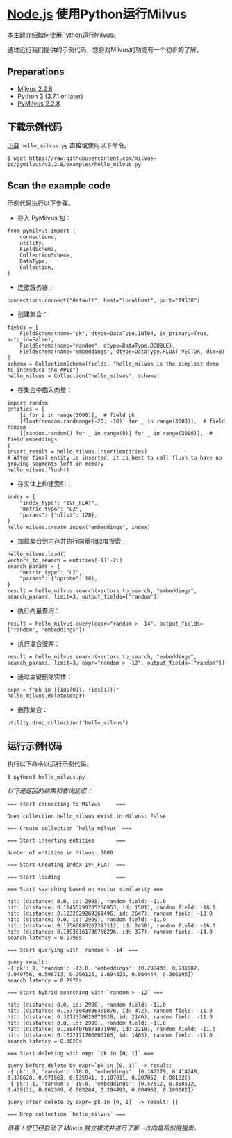 [Node.js](example_code_node.md)
使用Python运行Milvus
================

本主题介绍如何使用Python运行Milvus。

通过运行我们提供的示例代码，您将对Milvus的功能有一个初步的了解。

Preparations
------------

* [Milvus 2.2.8](install_standalone-docker.md)
* Python 3 (3.7.1 or later)
* [PyMilvus 2.2.8](install-pymilvus.md)

下载示例代码
------

[下载](https://raw.githubusercontent.com/milvus-io/pymilvus/v2.2.8/examples/hello_milvus.py) `hello_milvus.py` 直接或使用以下命令。

```
$ wget https://raw.githubusercontent.com/milvus-io/pymilvus/v2.2.8/examples/hello_milvus.py

```

Scan the example code
---------------------

示例代码执行以下步骤。

* 导入 PyMilvus 包：

```
from pymilvus import (
    connections,
    utility,
    FieldSchema,
    CollectionSchema,
    DataType,
    Collection,
)

```

* 连接服务器：

```
connections.connect("default", host="localhost", port="19530")

```

* 创建集合：

```
fields = [
    FieldSchema(name="pk", dtype=DataType.INT64, is_primary=True, auto_id=False),
    FieldSchema(name="random", dtype=DataType.DOUBLE),
    FieldSchema(name="embeddings", dtype=DataType.FLOAT_VECTOR, dim=8)
]
schema = CollectionSchema(fields, "hello_milvus is the simplest demo to introduce the APIs")
hello_milvus = Collection("hello_milvus", schema)

```

* 在集合中插入向量：

```
import random
entities = [
    [i for i in range(3000)],  # field pk
    [float(random.randrange(-20, -10)) for _ in range(3000)],  # field random
    [[random.random() for _ in range(8)] for _ in range(3000)],  # field embeddings
]
insert_result = hello_milvus.insert(entities)
# After final entity is inserted, it is best to call flush to have no growing segments left in memory
hello_milvus.flush()  

```

* 在实体上构建索引：

```
index = {
    "index_type": "IVF_FLAT",
    "metric_type": "L2",
    "params": {"nlist": 128},
}
hello_milvus.create_index("embeddings", index)

```

* 加载集合到内存并执行向量相似度搜索：

```
hello_milvus.load()
vectors_to_search = entities[-1][-2:]
search_params = {
    "metric_type": "L2",
    "params": {"nprobe": 10},
}
result = hello_milvus.search(vectors_to_search, "embeddings", search_params, limit=3, output_fields=["random"])

```

* 执行向量查询：

```
result = hello_milvus.query(expr="random > -14", output_fields=["random", "embeddings"])

```

* 执行混合搜索：

```
result = hello_milvus.search(vectors_to_search, "embeddings", search_params, limit=3, expr="random > -12", output_fields=["random"])

```

* 通过主键删除实体：

```
expr = f"pk in [{ids[0]}, {ids[1]}]"
hello_milvus.delete(expr)

```

* 删除集合：

```
utility.drop_collection("hello_milvus")

```

运行示例代码
------

执行以下命令以运行示例代码。

```
$ python3 hello_milvus.py

```

*以下是返回的结果和查询延迟：*

```
=== start connecting to Milvus     ===

Does collection hello_milvus exist in Milvus: False

=== Create collection `hello_milvus` ===

=== Start inserting entities       ===

Number of entities in Milvus: 3000

=== Start Creating index IVF_FLAT  ===

=== Start loading                  ===

=== Start searching based on vector similarity ===

hit: (distance: 0.0, id: 2998), random field: -11.0
hit: (distance: 0.11455299705266953, id: 1581), random field: -18.0
hit: (distance: 0.1232629269361496, id: 2647), random field: -13.0
hit: (distance: 0.0, id: 2999), random field: -11.0
hit: (distance: 0.10560893267393112, id: 2430), random field: -18.0
hit: (distance: 0.13938161730766296, id: 377), random field: -14.0
search latency = 0.2796s

=== Start querying with `random > -14` ===

query result:
-{'pk': 9, 'random': -13.0, 'embeddings': [0.298433, 0.931987, 0.949756, 0.598713, 0.290125, 0.094323, 0.064444, 0.306993]}
search latency = 0.2970s

=== Start hybrid searching with `random > -12` ===

hit: (distance: 0.0, id: 2998), random field: -11.0
hit: (distance: 0.15773043036460876, id: 472), random field: -11.0
hit: (distance: 0.3273330628871918, id: 2146), random field: -11.0
hit: (distance: 0.0, id: 2999), random field: -11.0
hit: (distance: 0.15844076871871948, id: 2218), random field: -11.0
hit: (distance: 0.1622171700000763, id: 1403), random field: -11.0
search latency = 0.3028s

=== Start deleting with expr `pk in [0, 1]` ===

query before delete by expr=`pk in [0, 1]` -> result: 
-{'pk': 0, 'random': -18.0, 'embeddings': [0.142279, 0.414248, 0.378628, 0.971863, 0.535941, 0.107011, 0.207052, 0.98182]}
-{'pk': 1, 'random': -15.0, 'embeddings': [0.57512, 0.358512, 0.439131, 0.862369, 0.083284, 0.294493, 0.004961, 0.180082]}

query after delete by expr=`pk in [0, 1]` -> result: []

=== Drop collection `hello_milvus` ===

```

*恭喜！您已经启动了 Milvus 独立模式并进行了第一次向量相似度搜索。*

